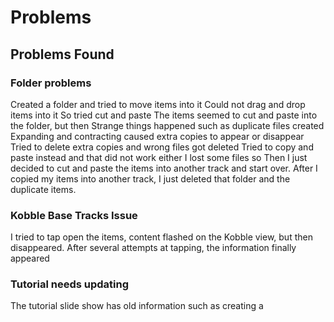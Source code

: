 # Problems
## Problems Found

### Folder problems
Created a folder and tried to move items into it
Could not drag and drop items into it
So tried cut and paste
The items seemed to cut and paste into the folder, but then
Strange things happened such as duplicate files created
Expanding and contracting caused extra copies to appear or disappear
Tried to delete extra copies and wrong files got deleted
Tried to copy and paste instead and that did not work either
I lost some files so 
Then I just decided to cut and paste the items into another track and start over.
After I copied my items into another track, I just deleted that folder and the duplicate items.

### Kobble Base Tracks Issue
I tried to tap open the items, content flashed on the Kobble view, but then disappeared. After several attempts at tapping, the information finally appeared

### Tutorial needs updating
The tutorial slide show has old information such as creating a 
